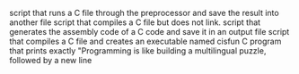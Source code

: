 script that runs a C file through the preprocessor and save the result into another file
 script that compiles a C file but does not link.
script that generates the assembly code of a C code and save it in an output file
script that compiles a C file and creates an executable named cisfun
 C program that prints exactly "Programming is like building a multilingual puzzle, followed by a new line

